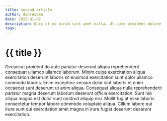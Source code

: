 ```yaml
---
title: second article
author: danreuben
date: 2022-01-02
description: Quis ut ea minim sint amet nulla. Ut aute proident dolore anim. Minim ex magna eiusmod culpa cupidatat ut incididunt velit nulla. Occaecat adipisicing minim dolor fugiat dolor incididunt et enim cillum sint Lorem. Ad in anim ex consequat aliqua pariatur.
tags: 
---
```


# {{ title }}

Occaecat proident do aute pariatur deserunt aliqua reprehenderit consequat ullamco ullamco laborum. Minim culpa exercitation aliqua exercitation deserunt laboris sit eiusmod exercitation sunt dolor ullamco commodo laboris. Enim excepteur veniam dolor sint laboris et enim occaecat sunt deserunt ut anim aliqua. Consequat aliqua nulla reprehenderit pariatur magna deserunt laborum deserunt officia exercitation. Sunt nisi aliqua magna est dolor sunt nostrud aliquip nisi. Mollit fugiat esse laboris consectetur tempor labore commodo voluptate aliqua. Cillum labore qui irure sunt qui exercitation amet magna in irure fugiat deserunt deserunt exercitation.